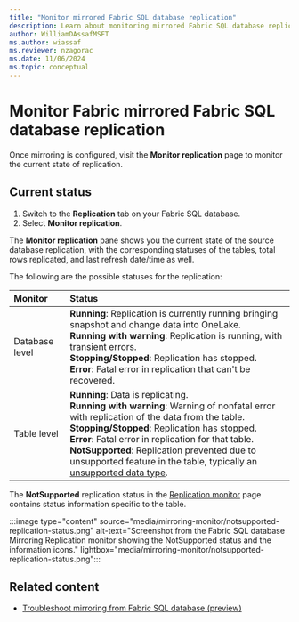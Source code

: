 ```yaml
---
title: "Monitor mirrored Fabric SQL database replication"
description: Learn about monitoring mirrored Fabric SQL database replication.
author: WilliamDAssafMSFT
ms.author: wiassaf
ms.reviewer: nzagorac
ms.date: 11/06/2024
ms.topic: conceptual
---
```

# Monitor Fabric mirrored Fabric SQL database replication

Once mirroring is configured, visit the **Monitor replication** page to monitor the current state of replication.

## Current status

1. Switch to the **Replication** tab on your Fabric SQL database.
1. Select **Monitor replication**.

The **Monitor replication** pane shows you the current state of the source database replication, with the corresponding statuses of the tables, total rows replicated, and last refresh date/time as well.

The following are the possible statuses for the replication:

| **Monitor** | **Status** |
|:--|:--|
| Database level | **Running**: Replication is currently running bringing snapshot and change data into OneLake.<br/>**Running with warning**: Replication is running, with transient errors.</br>**Stopping/Stopped**: Replication has stopped.<br/>**Error**: Fatal error in replication that can't be recovered.|
| Table level | **Running**: Data is replicating.<br/>**Running with warning**: Warning of nonfatal error with replication of the data from the table.</br>**Stopping/Stopped**: Replication has stopped.<br/>**Error**: Fatal error in replication for that table.<br/>**NotSupported**: Replication prevented due to unsupported feature in the table, typically an [unsupported data type](mirorring-limitations.md). |

The **NotSupported** replication status in the [Replication monitor](mirroring-monitor.md) page contains status information specific to the table.

:::image type="content" source="media/mirroring-monitor/notsupported-replication-status.png" alt-text="Screenshot from the Fabric SQL database Mirroring Replication monitor showing the NotSupported status and the information icons." lightbox="media/mirroring-monitor/notsupported-replication-status.png":::

## Related content

- [Troubleshoot mirroring from Fabric SQL database (preview)](mirroring-troubleshooting.md)
